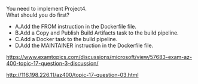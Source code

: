 You need to implement Project4.<br/>What should you do first?<br/><ul><li class="multi-choice-item"><span class="multi-choice-letter" data-choice-letter="A">A.</span>Add the FROM instruction in the Dockerfile file.</li><li class="multi-choice-item"><span class="multi-choice-letter" data-choice-letter="B">B.</span>Add a Copy and Publish Build Artifacts task to the build pipeline.</li><li class="multi-choice-item correct-hidden"><span class="multi-choice-letter" data-choice-letter="C">C.</span>Add a Docker task to the build pipeline.</li><li class="multi-choice-item"><span class="multi-choice-letter" data-choice-letter="D">D.</span>Add the MAINTAINER instruction in the Dockerfile file.</li></ul><p><a href="https://www.examtopics.com/discussions/microsoft/view/57683-exam-az-400-topic-17-question-3-discussion/">https://www.examtopics.com/discussions/microsoft/view/57683-exam-az-400-topic-17-question-3-discussion/</a></p><p><a href="http://116.198.226.11/az400/topic-17-question-03.html">http://116.198.226.11/az400/topic-17-question-03.html</a></p><script src="https://giscus.app/client.js"                    data-repo="azsamples/az204"                    data-repo-id="R_kgDOMRXzDQ"                    data-category="General"                    data-category-id="DIC_kwDOMRXzDc4Cgi27"                    data-mapping="pathname"                    data-strict="0"                    data-reactions-enabled="0"                    data-emit-metadata="0"                    data-input-position="bottom"                    data-theme="preferred_color_scheme"                    data-lang="en"                    crossorigin="anonymous"                    async>                    </script>